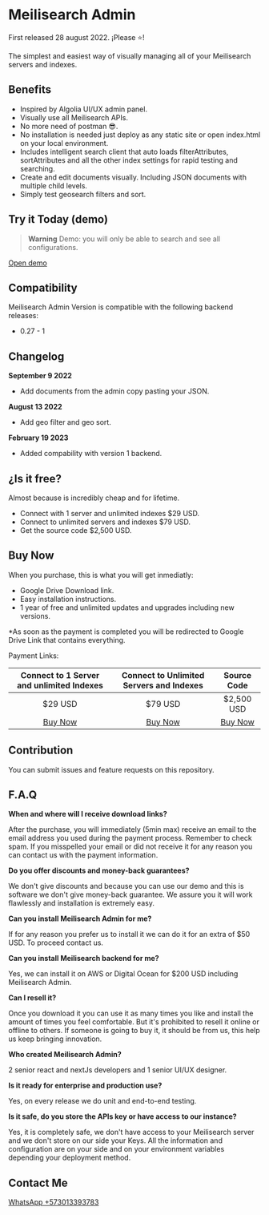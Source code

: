 # Meilisearch Admin

First released 28 august 2022. ¡Please ⭐️!

The simplest and easiest way of visually managing all of your Meilisearch servers and indexes.

## Benefits 

- Inspired by Algolia UI/UX admin panel.
- Visually use all Meilisearch APIs. 
- No more need of postman 😎.
- No installation is needed just deploy as any static site or open index.html on your local environment.
- Includes intelligent search client that auto loads filterAttributes, sortAttributes and all the other index settings for rapid testing and searching.
- Create and edit documents visually. Including JSON documents with multiple child levels.  
- Simply test geosearch filters and sort.


## Try it Today (demo)

> **Warning**
> Demo: you will only be able to search and see all configurations.

[Open demo](https://demo.meilisearchadmin.com/)




## Compatibility

Meilisearch Admin Version is compatible with the following backend releases:

- 0.27 - 1

## Changelog

**September 9 2022**

- Add documents from the admin copy pasting your JSON.

**August 13 2022**

- Add geo filter and geo sort.

**February 19 2023**

- Added compability with version 1 backend.


## ¿Is it free?

Almost because is incredibly cheap and for lifetime.

- Connect with 1 server and unlimited indexes $29 USD.
- Connect to unlimited servers and indexes $79 USD. 
- Get the source code $2,500 USD.


## Buy Now 

When you purchase, this is what you will get inmediatly:

- Google Drive Download link.
- Easy installation instructions.
- 1 year of free and unlimited updates and upgrades including new versions. 

*As soon as the payment is completed you will be redirected to Google Drive Link that contains everything.

Payment Links: 


| **Connect to 1 Server and unlimited Indexes** | **Connect to Unlimited Servers and Indexes** | **Source Code** |
|:---:|:---:|:---:|
| $29 USD | $79 USD | $2,500 USD |
| [Buy Now](https://buy.stripe.com/aEU7t484g9Wf0X6dQQ) | [Buy Now](https://buy.stripe.com/cN24gS2JW6K321aeUV) | [Buy Now](https://buy.stripe.com/6oE14G4S40lFdJSbIK) |


## Contribution 

You can submit issues and feature requests on this repository.


## F.A.Q

**When and where will I receive download links?**

After the purchase, you will immediately (5min max) receive an email to the email address you used during the payment process. Remember to check spam. If you misspelled your email or did not receive it for any reason you can contact us with the payment information.

**Do you offer discounts and money-back guarantees?**

We don't give discounts and because you can use our demo and this is software we don't give money-back guarantee. We assure you it will work flawlessly and installation is extremely easy.

**Can you install Meilisearch Admin for me?**

If for any reason you prefer us to install it we can do it for an extra of $50 USD. To proceed contact us.

**Can you install Meilisearch backend for me?**

Yes, we can install it on AWS or Digital Ocean for $200 USD including Meilisearch Admin.

**Can I resell it?**

Once you download it you can use it as many times you like and install the amount of times you feel comfortable. But it's prohibited to resell it online or offline to others. If someone is going to buy it, it should be from us, this help us keep bringing innovation.

**Who created Meilisearch Admin?**

2 senior react and nextJs developers and 1 senior UI/UX designer. 

**Is it ready for enterprise and production use?**

Yes, on every release we do unit and end-to-end testing. 

**Is it safe, do you store the APIs key or have access to our instance?**

Yes, it is completely safe, we don't have access to your Meilisearch server and we don't store on our side your Keys. All the information and configuration are on your side and on your environment variables depending your deployment method. 

## Contact Me 

[WhatsApp +573013393783](https://api.whatsapp.com/send?phone=573013393783&text=Hi%20,%20I%E2%80%99m%20interest%20in%20Meilisearch%20Admin)
